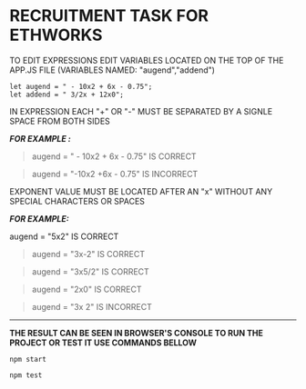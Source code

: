 # RECRUITMENT TASK FOR ETHWORKS

TO EDIT EXPRESSIONS EDIT VARIABLES LOCATED ON
THE TOP OF THE APP.JS FILE (VARIABLES NAMED: "augend","addend")

```
let augend = " - 10x2 + 6x - 0.75";
let addend = " 3/2x + 12x0";
```

IN EXPRESSION EACH "+" OR "-" MUST BE
SEPARATED BY A SIGNLE SPACE FROM BOTH SIDES

**_FOR EXAMPLE :_**

> augend = " - 10x2 + 6x - 0.75" IS CORRECT

> augend = "-10x2 +6x - 0.75" IS INCORRECT

EXPONENT VALUE MUST BE LOCATED AFTER AN "x"
WITHOUT ANY SPECIAL CHARACTERS OR SPACES

**_FOR EXAMPLE:_**

augend = "5x2" IS CORRECT

> augend = "3x-2" IS CORRECT

> augend = "3x5/2" IS CORRECT

> augend = "2x0" IS CORRECT

> augend = "3x 2" IS INCORRECT

---

**THE RESULT CAN BE SEEN IN BROWSER'S CONSOLE
TO RUN THE PROJECT OR TEST IT USE COMMANDS BELLOW**

```
npm start

npm test
```
